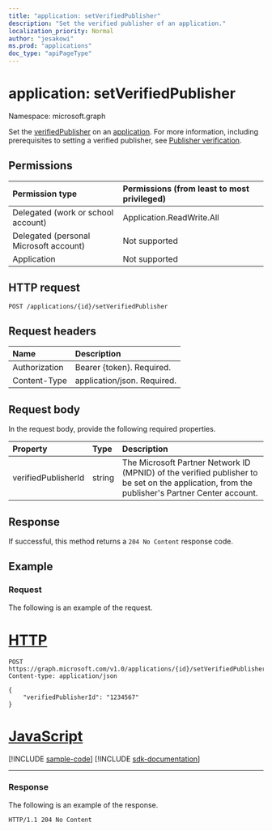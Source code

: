 ```yaml
---
title: "application: setVerifiedPublisher"
description: "Set the verified publisher of an application."
localization_priority: Normal
author: "jesakowi"
ms.prod: "applications"
doc_type: "apiPageType"
---
```


# application: setVerifiedPublisher

Namespace: microsoft.graph

Set the [verifiedPublisher](../resources/verifiedPublisher.md) on an [application](../resources/application.md). For more information, including prerequisites to setting a verified publisher, see [Publisher verification](/azure/active-directory/develop/publisher-verification-overview).

## Permissions

|Permission type      | Permissions (from least to most privileged)              |
|:--------------------|:---------------------------------------------------------|
|Delegated (work or school account) | Application.ReadWrite.All |
|Delegated (personal Microsoft account) | Not supported |
|Application | Not supported |

## HTTP request

<!-- { "blockType": "ignored" } -->

```http
POST /applications/{id}/setVerifiedPublisher
```

## Request headers

| Name           | Description                |
|:---------------|:---------------------------|
| Authorization  | Bearer {token}. Required.  |
| Content-Type   | application/json. Required.|

## Request body

In the request body, provide the following required properties.

| Property	   | Type	|Description|
|:---------------|:--------|:----------|
| verifiedPublisherId | string | The Microsoft Partner Network ID (MPNID) of the verified publisher to be set on the application, from the publisher's Partner Center account. |

## Response

If successful, this method returns a `204 No Content` response code.

## Example

### Request

The following is an example of the request.


# [HTTP](#tab/http)
<!-- {
  "blockType": "request",
  "name": "application_setverifiedpublisher"
}-->

```http
POST https://graph.microsoft.com/v1.0/applications/{id}/setVerifiedPublisher
Content-type: application/json

{
    "verifiedPublisherId": "1234567"
}
```
# [JavaScript](#tab/javascript)
[!INCLUDE [sample-code](../includes/snippets/javascript/application-setverifiedpublisher-javascript-snippets.md)]
[!INCLUDE [sdk-documentation](../includes/snippets/snippets-sdk-documentation-link.md)]

---


### Response

The following is an example of the response.

<!-- {
  "blockType": "response",
  "truncated": true
} -->

```http
HTTP/1.1 204 No Content
```

<!-- uuid: 8c7a28dd-cebd-4dc0-b195-b2c7476e7a65
2020-09-09 21:28:30 UTC -->
<!-- {
  "type": "#page.annotation",
  "description": "application: setVerifiedPublisher",
  "keywords": "",
  "section": "documentation",
  "tocPath": "",
  "suppressions": []
}-->
